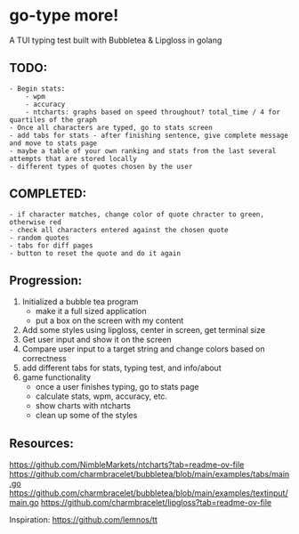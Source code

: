 # go-type more!

A TUI typing test built with Bubbletea & Lipgloss in golang

## TODO:
	- Begin stats:
		- wpm
		- accuracy
		- ntcharts: graphs based on speed throughout? total_time / 4 for quartiles of the graph
	- Once all characters are typed, go to stats screen
	- add tabs for stats - after finishing sentence, give complete message and move to stats page
	- maybe a table of your own ranking and stats from the last several attempts that are stored locally
	- different types of quotes chosen by the user

## COMPLETED:
	- if character matches, change color of quote chracter to green, otherwise red
	- check all characters entered against the chosen quote
	- random quotes
	- tabs for diff pages
	- button to reset the quote and do it again

## Progression:
1. Initialized a bubble tea program
	- make it a full sized application
	- put a box on the screen with my content
2. Add some styles using lipgloss, center in screen, get terminal size
3. Get user input and show it on the screen
4. Compare user input to a target string and change colors based on correctness
5. add different tabs for stats, typing test, and info/about
6. game functionality
	- once a user finishes typing, go to stats page
	- calculate stats, wpm, accuracy, etc.
	- show charts with ntcharts
	- clean up some of the styles

## Resources:
https://github.com/NimbleMarkets/ntcharts?tab=readme-ov-file
https://github.com/charmbracelet/bubbletea/blob/main/examples/tabs/main.go
https://github.com/charmbracelet/bubbletea/blob/main/examples/textinput/main.go
https://github.com/charmbracelet/lipgloss?tab=readme-ov-file

Inspiration:
https://github.com/lemnos/tt
